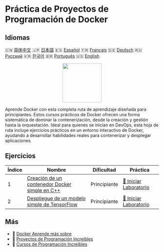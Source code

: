 # Práctica de Proyectos de Programación de Docker

## Idiomas

🇨🇳 [简体中文](README_zh.md) 🇯🇵 [日本語](README_ja.md) 🇪🇸 [Español](README_es.md) 🇫🇷 [Français](README_fr.md) 🇩🇪 [Deutsch](README_de.md) 🇷🇺 [Русский](README_ru.md) 🇰🇷 [한국어](README_ko.md) 🇧🇷 [Português](README_pt.md) 🇺🇸 [English](README.md) 

<div align="center">
<img width="128px" src="https://file.labex.io/path/X5zPui0XRqNx.png">
</div>

Aprende Docker con esta completa ruta de aprendizaje diseñada para principiantes. Estos cursos prácticos de Docker ofrecen una forma sistemática de dominar la contenerización, desde la creación y gestión hasta la orquestación. Ideal para quienes se inician en DevOps, esta hoja de ruta incluye ejercicios prácticos en un entorno interactivo de Docker, ayudando a desarrollar habilidades reales para contenerizar y desplegar aplicaciones.

## Ejercicios

|   Índice | Nombre                                                                                                                          | Dificultad   | Práctica                                                                                                |
|----------|---------------------------------------------------------------------------------------------------------------------------------|--------------|---------------------------------------------------------------------------------------------------------|
|        1 | [Creación de un contenedor Docker simple en C++](https://labex.io/es/courses/project-creating-a-simple-docker-container-in-cpp) | Principiante | [🚀 Iniciar Laboratorio](https://labex.io/es/courses/project-creating-a-simple-docker-container-in-cpp) |
|        2 | [Despliegue de un modelo simple de TensorFlow](https://labex.io/es/courses/project-deploying-a-simple-tensorflow-model)         | Principiante | [🚀 Iniciar Laboratorio](https://labex.io/es/courses/project-deploying-a-simple-tensorflow-model)       |

## Más

- 🔗 [Docker Aprende más sobre](https://labex.io/es/skilltrees/docker)
- 🔗 [Proyectos de Programación Increíbles](https://github.com/labex-labs/awesome-programming-projects)
- 🔗 [Cursos de Programación Increíbles](https://github.com/labex-labs/awesome-programming-courses)

